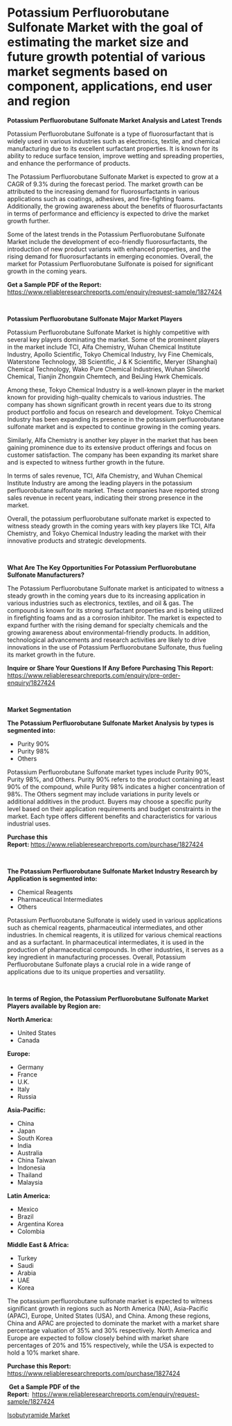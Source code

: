 <p><h1>Potassium Perfluorobutane Sulfonate Market with the goal of estimating the market size and future growth potential of various market segments based on component, applications, end user and region</h1></p><p><strong>Potassium Perfluorobutane Sulfonate Market Analysis and Latest Trends</strong></p>
<p><p>Potassium Perfluorobutane Sulfonate is a type of fluorosurfactant that is widely used in various industries such as electronics, textile, and chemical manufacturing due to its excellent surfactant properties. It is known for its ability to reduce surface tension, improve wetting and spreading properties, and enhance the performance of products.</p><p>The Potassium Perfluorobutane Sulfonate Market is expected to grow at a CAGR of 9.3% during the forecast period. The market growth can be attributed to the increasing demand for fluorosurfactants in various applications such as coatings, adhesives, and fire-fighting foams. Additionally, the growing awareness about the benefits of fluorosurfactants in terms of performance and efficiency is expected to drive the market growth further.</p><p>Some of the latest trends in the Potassium Perfluorobutane Sulfonate Market include the development of eco-friendly fluorosurfactants, the introduction of new product variants with enhanced properties, and the rising demand for fluorosurfactants in emerging economies. Overall, the market for Potassium Perfluorobutane Sulfonate is poised for significant growth in the coming years.</p></p>
<p><strong>Get a Sample PDF of the Report:&nbsp;</strong> <a href="https://www.reliableresearchreports.com/enquiry/request-sample/1827424">https://www.reliableresearchreports.com/enquiry/request-sample/1827424</a></p>
<p>&nbsp;</p>
<p><strong>Potassium Perfluorobutane Sulfonate Major Market Players</strong></p>
<p><p>Potassium Perfluorobutane Sulfonate Market is highly competitive with several key players dominating the market. Some of the prominent players in the market include TCI, Alfa Chemistry, Wuhan Chemical Institute Industry, Apollo Scientific, Tokyo Chemical Industry, Ivy Fine Chemicals, Waterstone Technology, 3B Scientific, J & K Scientific, Meryer (Shanghai) Chemical Technology, Wako Pure Chemical Industries, Wuhan Silworld Chemical, Tianjin Zhongxin Chemtech, and BeiJing Hwrk Chemicals.</p><p>Among these, Tokyo Chemical Industry is a well-known player in the market known for providing high-quality chemicals to various industries. The company has shown significant growth in recent years due to its strong product portfolio and focus on research and development. Tokyo Chemical Industry has been expanding its presence in the potassium perfluorobutane sulfonate market and is expected to continue growing in the coming years.</p><p>Similarly, Alfa Chemistry is another key player in the market that has been gaining prominence due to its extensive product offerings and focus on customer satisfaction. The company has been expanding its market share and is expected to witness further growth in the future.</p><p>In terms of sales revenue, TCI, Alfa Chemistry, and Wuhan Chemical Institute Industry are among the leading players in the potassium perfluorobutane sulfonate market. These companies have reported strong sales revenue in recent years, indicating their strong presence in the market.</p><p>Overall, the potassium perfluorobutane sulfonate market is expected to witness steady growth in the coming years with key players like TCI, Alfa Chemistry, and Tokyo Chemical Industry leading the market with their innovative products and strategic developments.</p></p>
<p>&nbsp;</p>
<p><strong>What Are The Key Opportunities For Potassium Perfluorobutane Sulfonate Manufacturers?</strong></p>
<p><p>The Potassium Perfluorobutane Sulfonate market is anticipated to witness a steady growth in the coming years due to its increasing application in various industries such as electronics, textiles, and oil & gas. The compound is known for its strong surfactant properties and is being utilized in firefighting foams and as a corrosion inhibitor. The market is expected to expand further with the rising demand for specialty chemicals and the growing awareness about environmental-friendly products. In addition, technological advancements and research activities are likely to drive innovations in the use of Potassium Perfluorobutane Sulfonate, thus fueling its market growth in the future.</p></p>
<p><strong>Inquire or Share Your Questions If Any Before Purchasing This Report:</strong> <a href="https://www.reliableresearchreports.com/enquiry/pre-order-enquiry/1827424">https://www.reliableresearchreports.com/enquiry/pre-order-enquiry/1827424</a></p>
<p>&nbsp;</p>
<p><strong>Market Segmentation</strong></p>
<p><strong>The Potassium Perfluorobutane Sulfonate Market Analysis by types is segmented into:</strong></p>
<p><ul><li>Purity 90%</li><li>Purity 98%</li><li>Others</li></ul></p>
<p><p>Potassium Perfluorobutane Sulfonate market types include Purity 90%, Purity 98%, and Others. Purity 90% refers to the product containing at least 90% of the compound, while Purity 98% indicates a higher concentration of 98%. The Others segment may include variations in purity levels or additional additives in the product. Buyers may choose a specific purity level based on their application requirements and budget constraints in the market. Each type offers different benefits and characteristics for various industrial uses.</p></p>
<p><strong>Purchase this Report:&nbsp;</strong><a href="https://www.reliableresearchreports.com/purchase/1827424">https://www.reliableresearchreports.com/purchase/1827424</a></p>
<p>&nbsp;</p>
<p><strong>The Potassium Perfluorobutane Sulfonate Market Industry Research by Application is segmented into:</strong></p>
<p><ul><li>Chemical Reagents</li><li>Pharmaceutical Intermediates</li><li>Others</li></ul></p>
<p><p>Potassium Perfluorobutane Sulfonate is widely used in various applications such as chemical reagents, pharmaceutical intermediates, and other industries. In chemical reagents, it is utilized for various chemical reactions and as a surfactant. In pharmaceutical intermediates, it is used in the production of pharmaceutical compounds. In other industries, it serves as a key ingredient in manufacturing processes. Overall, Potassium Perfluorobutane Sulfonate plays a crucial role in a wide range of applications due to its unique properties and versatility.</p></p>
<p>&nbsp;</p>
<p><strong>In terms of Region, the Potassium Perfluorobutane Sulfonate Market Players available by Region are:</strong></p>
<p>
    <p> <strong> North America: </strong>
        <ul>
            <li>United States</li>
            <li>Canada</li>
        </ul>
        </p> 
    <p> <strong> Europe: </strong>
        <ul>
            <li>Germany</li>
            <li>France</li>
            <li>U.K.</li>
            <li>Italy</li>
            <li>Russia</li>
        </ul>
        </p> 
    <p> <strong> Asia-Pacific: </strong>
        <ul>
            <li>China</li>
            <li>Japan</li>
            <li>South Korea</li>
            <li>India</li>
            <li>Australia</li>
            <li>China Taiwan</li>
            <li>Indonesia</li>
            <li>Thailand</li>
            <li>Malaysia</li>
        </ul>
        </p> 
    <p> <strong> Latin America: </strong>
        <ul>
            <li>Mexico</li>
            <li>Brazil</li>
            <li>Argentina Korea</li>
            <li>Colombia</li>
        </ul>
        </p> 
    <p> <strong> Middle East & Africa: </strong>
        <ul>
            <li>Turkey</li>
            <li>Saudi</li>
            <li>Arabia</li>
            <li>UAE</li>
            <li>Korea</li>
        </ul>
    </p>
    </p>
<p><p>The potassium perfluorobutane sulfonate market is expected to witness significant growth in regions such as North America (NA), Asia-Pacific (APAC), Europe, United States (USA), and China. Among these regions, China and APAC are projected to dominate the market with a market share percentage valuation of 35% and 30% respectively. North America and Europe are expected to follow closely behind with market share percentages of 20% and 15% respectively, while the USA is expected to hold a 10% market share.</p></p>
<p><strong>Purchase this Report: </strong><a href="https://www.reliableresearchreports.com/purchase/1827424">https://www.reliableresearchreports.com/purchase/1827424</a></p>
<p>&nbsp;<strong>Get a Sample PDF of the Report:&nbsp;&nbsp;</strong><a href="https://www.reliableresearchreports.com/enquiry/request-sample/1827424">https://www.reliableresearchreports.com/enquiry/request-sample/1827424</a></p>
<p><strong></strong></p>
<p><p><a href="https://github.com/moyahfrancoestellec51j635wcx/Market-Research-Report-List-1/blob/main/isobutyramide-market.md">Isobutyramide Market</a></p></p>